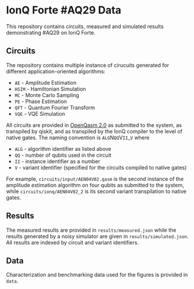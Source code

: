 # IonQ Forte #AQ29 Data
This repository contains circuits, measured and simulated results demonstrating #AQ29 on IonQ Forte.

## Circuits
The repository contains multiple instance of cirucuits generated for different application-oriented algorithms: 
- `AE` - Amplitude Estimation
- `HSIM` - Hamiltonian Simulation
- `MC` - Monte Carlo Sampling
- `PE` - Phase Estimation
- `QFT` - Quantum Fourier Transform
- `VQE` - VQE Simulation

All circuits are provided in [OpenQasm 2.0] as submitted to the system, as transpiled by qiskit, and as transpiled by the IonQ compiler to the level of native gates. The naming convention is `ALG`N`QQ`V`II`_`V` where
- `ALG` - algorithm identifier as listed above
- `QQ` - number of qubits used in the circuit
- `II` - instance identifier as a number
- `V` - variant identifier (specified for the circuits compiled to native gates)

For example, `circuits/input/AEN04V02.qasm` is the second instance of the amplitude estimation algorithm on four qubits as submitted to the system, while `circuits/ionq/AEN04V02_2` is its second variant transpilation to native gates.
## Results
The measured results are provided in `results/measured.json` while the results generated by a noisy simulator are given in `results/simulated.json`. All results are indexed by circuit and variant identifiers.
## Data
Characterization and benchmarking data used for the figures is provided in `data`.

[OpenQasm 2.0]: <https://github.com/openqasm/openqasm/tree/OpenQASM2.x>
